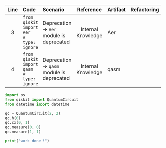 | Line | Code | Scenario | Reference | Artifact | Refactoring |
| :--: | :--- | :------- | :-------: | :------- | :---------- |
| 3 | `from qiskit import Aer              # type: ignore` | Deprecation -> `Aer` module is deprecated | Internal Knowledge | Aer | |
| 4 | `from qiskit import qasm             # type: ignore` | Deprecation -> `qasm` module is deprecated | Internal Knowledge | qasm | |


```python
import os
from qiskit import QuantumCircuit
from datetime import datetime

qc = QuantumCircuit(2, 2)
qc.h(0)
qc.cx(0, 1)
qc.measure(0, 0)
qc.measure(1, 1)

print("work done !")
```